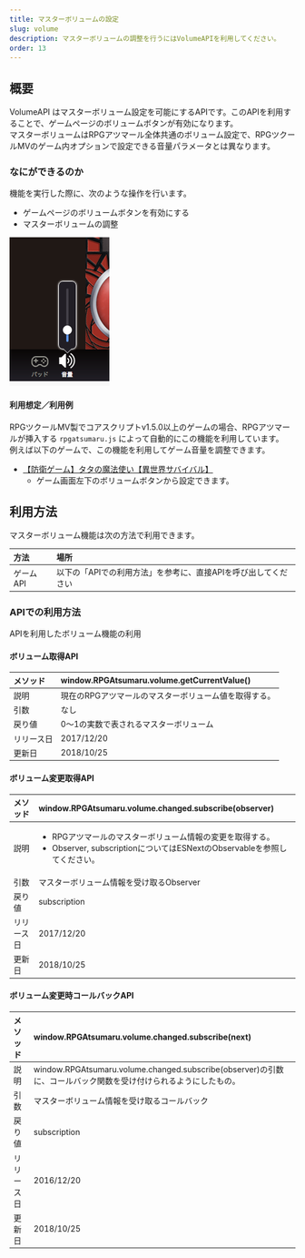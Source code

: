 ```yaml
---
title: マスターボリュームの設定
slug: volume
description: マスターボリュームの調整を行うにはVolumeAPIを利用してください。
order: 13
---
```


## 概要
VolumeAPI はマスターボリューム設定を可能にするAPIです。このAPIを利用することで、ゲームページのボリュームボタンが有効になります。  
マスターボリュームはRPGアツマール全体共通のボリューム設定で、RPGツクールMVのゲーム内オプションで設定できる音量パラメータとは異なります。

### なにができるのか

機能を実行した際に、次のような操作を行います。

- ゲームページのボリュームボタンを有効にする
- マスターボリュームの調整

![ボリューム設定](/images/volume.png)

#### 利用想定／利用例

RPGツクールMV製でコアスクリプトv1.5.0以上のゲームの場合、RPGアツマールが挿入する `rpgatsumaru.js` によって自動的にこの機能を利用しています。  
例えば以下のゲームで、この機能を利用してゲーム音量を調整できます。

- [【防衛ゲーム】タタの魔法使い【異世界サバイバル】](https://game.nicovideo.jp/atsumaru/games/gm7601)
  - ゲーム画面左下のボリュームボタンから設定できます。

## 利用方法

マスターボリューム機能は次の方法で利用できます。

方法 | 場所
:---|:---
ゲームAPI | 以下の「APIでの利用方法」を参考に、直接APIを呼び出してください

### APIでの利用方法
APIを利用したボリューム機能の利用

#### ボリューム取得API
メソッド | window.RPGAtsumaru.volume.getCurrentValue()
:---|:---
説明 | 現在のRPGアツマールのマスターボリューム値を取得する。
引数 | なし
戻り値 | 0～1の実数で表されるマスターボリューム
リリース日 | 2017/12/20
更新日 | 2018/10/25

#### ボリューム変更取得API
メソッド | window.RPGAtsumaru.volume.changed.subscribe(observer)
:---|:---
説明 | <ul><li>RPGアツマールのマスターボリューム情報の変更を取得する。</li><li>Observer, subscriptionについてはESNextのObservableを参照してください。</li></ul>
引数 | マスターボリューム情報を受け取るObserver
戻り値 | subscription
リリース日 | 2017/12/20
更新日 | 2018/10/25

#### ボリューム変更時コールバックAPI
メソッド | window.RPGAtsumaru.volume.changed.subscribe(next)
:---|:---
説明 | window.RPGAtsumaru.volume.changed.subscribe(observer)の引数に、コールバック関数を受け付けられるようにしたもの。
引数 | マスターボリューム情報を受け取るコールバック
戻り値 | subscription
リリース日 | 2016/12/20
更新日 | 2018/10/25
